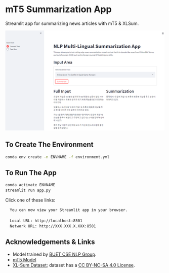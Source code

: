 # mT5 Summarization App
Streamlit app for summarizing news articles with mT5 &amp; XLSum.

![Screenshot of App](img/screenshot_main.PNG)

## To Create The Environment
```bash
conda env create -n ENVNAME -f environment.yml
```

## To Run The App
```bash
conda activate ENVNAME
streamlit run app.py
```
Click one of these links:
```bash
  You can now view your Streamlit app in your browser.

  Local URL: http://localhost:8501
  Network URL: http://XXX.XXX.X.XXX:8501
```

## Acknowledgements & Links
* Model trained by [BUET CSE NLP Group](https://huggingface.co/csebuetnlp/mT5_multilingual_XLSum).
* [mT5 Model](https://github.com/google-research/multilingual-t5)
* [XL-Sum Dataset](https://aclanthology.org/2021.findings-acl.413/); dataset has a [CC BY-NC-SA 4.0 License](https://creativecommons.org/licenses/by-nc-sa/4.0/).
